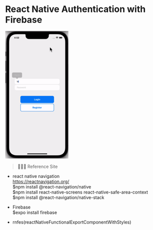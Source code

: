 # React Native Authentication with Firebase

<img src="./assets/FirebaseAuth.gif" width="40%">

> 🧑🏻‍💻 Reference Site

- react native navigation  
  https://reactnavigation.org/  
  $npm install @react-navigation/native  
  $npm install react-native-screens react-native-safe-area-context  
  $npm install @react-navigation/native-stack  

- Firebase  
  $expo install firebase

- rnfes(reactNativeFunctionalExportComponentWithStyles)
